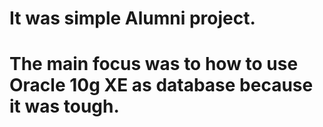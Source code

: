 # It was simple Alumni project.
# The main focus was to how to use Oracle 10g XE as database because it was tough.
